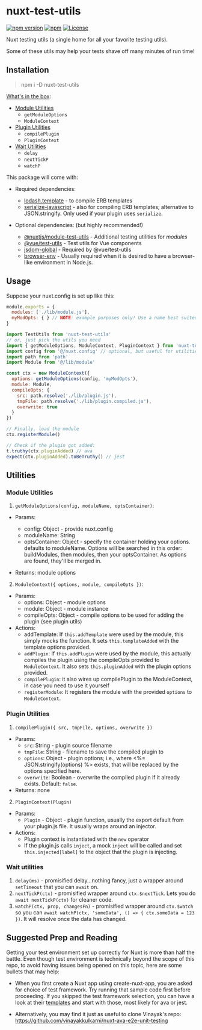 # nuxt-test-utils

[![npm version][npm-version-src]][npm-version-href]
[![npm][npm-downloads-src]][npm-downloads-href]
[![License][license-src]][license-href]

Nuxt testing utils (a single home for all your favorite testing utils).

Some of these utils may help your tests shave off many minutes of run time!

## Installation

> npm i -D nuxt-test-utils 

[What's in the box](#utilities):
* [Module Utilities](#module-utilities) 
  * `getModuleOptions`
  * `ModuleContext`
* [Plugin Utilities](#plugin-utilities) 
  * `compilePlugin` 
  * `PluginContext`
* [Wait Utilities](#wait-utilities)
  * `delay`
  * `nextTickP`
  * `watchP`

This package will come with:

* Required dependencies:
  * [lodash.template](https://www.npmjs.com/package/lodash.template) - to compile ERB templates
  * [serialize-javascript](https://www.npmjs.com/package/serialize-javascript) - also for compiling ERB templates; alternative to JSON.stringify. Only used if your plugin uses `serialize`.
 
* Optional dependencies: (but highly recommended!)
  * [@nuxtjs/module-test-utils](https://www.npmjs.com/package/@nuxtjs/module-test-utils) - Additional testing utilities for *modules*
  * [@vue/test-utils](https://www.npmjs.com/package/@vue/test-utils) - Test utils for Vue components
  * [jsdom-global](https://www.npmjs.com/package/jsdom-global) - Required by @vue/test-utils
  * [browser-env](https://www.npmjs.com/package/browser-env) - Usually required when it is desired to have a browser-like environment in Node.js. 
  

## Usage

Suppose your nuxt.config is set up like this:
```js
module.exports = {
  modules: ['./lib/module.js'],
  myModOpts: { } // NOTE: example purposes only! Use a name best suited for *your* module!
}
```

```js
import TestUtils from 'nuxt-test-utils'
// or, just pick the utils you need
import { getModuleOptions, ModuleContext, PluginContext } from 'nuxt-test-utils'
import config from '@/nuxt.config' // optional, but useful for utilities.
import path from 'path'
import Module from '@/lib/module'

const ctx = new ModuleContext({
  options: getModuleOptions(config, 'myModOpts'),
  module: Module,
  compileOpts: {
    src: path.resolve('./lib/plugin.js'),
    tmpFile: path.resolve('./lib/plugin.compiled.js'),
    overwrite: true
  }
})

// Finally, load the module
ctx.registerModule() 

// Check if the plugin got added:
t.truthy(ctx.pluginAdded) // ava
expect(ctx.pluginAdded).toBeTruthy() // jest
```

## Utilities

### Module Utilities
1. `getModuleOptions(config, moduleName, optsContainer)`:
  * Params:
    - config: Object - provide nuxt.config
    - moduleName: String
    - optsContainer: Object - specify the container holding your options. defaults to moduleName. Options will be searched in this order: buildModules, then modules, then your optsContainer. As options are found, they'll be merged in.
  
  * Returns: module options
 
2. `ModuleContext({ options, module, compileOpts })`:
  * Params:
    - options: Object - module options
    - module: Object - module instance
    - compileOpts: Object - compile options to be used for adding the plugin (see plugin utils)
  * Actions:
    - addTemplate: If `this.addTemplate` were used by the module, this simply mocks the function. It sets `this.templateAdded` with the template options provided.
    - `addPlugin`: If `this.addPlugin` were used by the module, this actually compiles the plugin using the compileOpts provided to `ModuleContext`. It also sets `this.pluginAdded` with the plugin options provided.
    - `compilePlugin`: it also wires up compilePlugin to the ModuleContext, in case you need to use it yourself
    - `registerModule`: It registers the module with the provided `options` to `ModuleContext`. 

### Plugin Utilities

1. `compilePlugin({ src, tmpFile, options, overwrite })`
  * Params:
    - `src`: String - plugin source filename
    - `tmpFile`: String - filename to save the compiled plugin to
    - `options`: Object - plugin options; i.e., where <%= JSON.stringify(options) %> exists, that will be replaced by the options specified here.
    - `overwrite`: Boolean - overwrite the compiled plugin if it already exists. Default: `false`.
  * Returns: none
 
2. `PluginContext(Plugin)` 
  * Params: 
    - `Plugin` - Object - plugin function, usually the export default from your plugin.js file. It usually wraps around an injector.
  * Actions:
    - Plugin context is instantiated with the `new` operator
    - If the plugin.js calls `inject`, a mock `inject` will be called and set `this.injected[label]` to the object that the plugin is injecting.
  
### Wait utilities
1. `delay(ms)` - promisified delay...nothing fancy, just a wrapper around `setTimeout` that you can `await` on. 
2. `nextTickP(ctx)` - promisified wrapper around `ctx.$nextTick`. Lets you do `await nextTickP(ctx)` for cleaner code.
3. `watchP(ctx, prop, changesFn)` - promisified wrapper around `ctx.$watch` so you can `await watchP(ctx, 'someData', () => { ctx.someData = 123 })`. It will resolve once the data has changed. 

## Suggested Prep and Reading

Getting your test environment set up correctly for Nuxt is more than half the battle. Even though test environment is technically beyond the scope of this repo, to avoid having issues being opened on this topic, here are some bullets that may help:

* When you first create a Nuxt app using create-nuxt-app, you are asked for choice of test framework. Try running that sample code first before proceeding. If you skipped the test framework selection, you can have a look at their [templates](https://github.com/nuxt/create-nuxt-app/tree/master/packages/cna-template/template/frameworks) and start with those, most likely for ava or jest.

* Alternatively, you may find it just as useful to clone Vinayak's repo: https://github.com/vinayakkulkarni/nuxt-ava-e2e-unit-testing 

<!-- Badges -->
[npm-version-src]: https://img.shields.io/npm/v/nuxt-test-utils
[npm-version-href]: https://npmjs.com/package/nuxt-test-utils

[npm-downloads-src]: https://img.shields.io/npm/dt/nuxt-test-utils.svg
[npm-downloads-href]: https://npmjs.com/package/nuxt-test-utils

[license-src]: https://img.shields.io/npm/l/nuxt-test-utils.svg
[license-href]: https://npmjs.com/package/nuxt-test-utils
